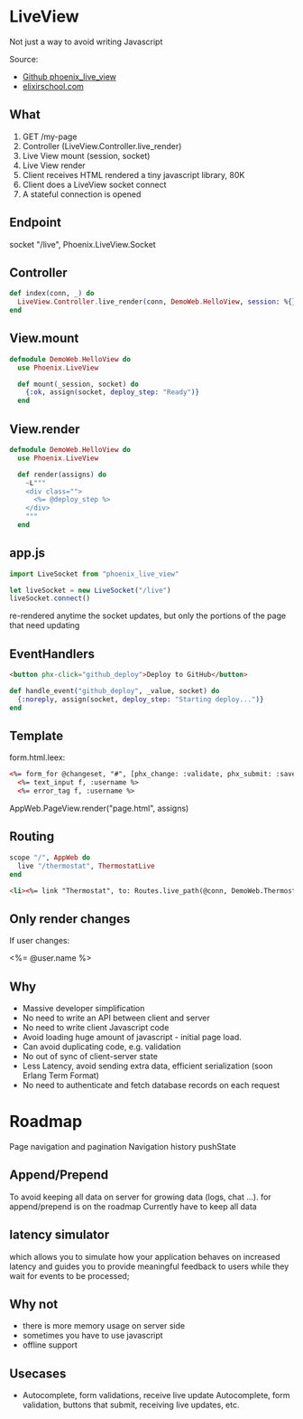 # LiveView

Not just a way to avoid writing Javascript

Source:
* [Github phoenix_live_view](https://github.com/phoenixframework/phoenix_live_view/blob/master/lib/phoenix_live_view.ex)
* [elixirschool.com](https://elixirschool.com/blog/phoenix-live-view/)


## What

1. GET /my-page
2. Controller (LiveView.Controller.live_render)
3. Live View mount (session, socket)
4. Live View render
5. Client receives  HTML rendered a tiny javascript library, 80K 
6. Client does a LiveView socket connect
7. A stateful connection is opened


## Endpoint

socket "/live", Phoenix.LiveView.Socket


## Controller

```elixir
def index(conn, _) do
  LiveView.Controller.live_render(conn, DemoWeb.HelloView, session: %{})
end
```


## View.mount

```elixir
defmodule DemoWeb.HelloView do
  use Phoenix.LiveView

  def mount(_session, socket) do
    {:ok, assign(socket, deploy_step: "Ready")}
  end
```


## View.render

```elixir
defmodule DemoWeb.HelloView do
  use Phoenix.LiveView

  def render(assigns) do
    ~L"""
    <div class="">
      <%= @deploy_step %>
    </div>
    """
  end
```


## app.js

```js
import LiveSocket from "phoenix_live_view"

let liveSocket = new LiveSocket("/live")
liveSocket.connect()
```

re-rendered anytime the socket updates, but
only the portions of the page that need updating


## EventHandlers

```html
<button phx-click="github_deploy">Deploy to GitHub</button>
```  

```elixir
def handle_event("github_deploy", _value, socket) do
  {:noreply, assign(socket, deploy_step: "Starting deploy...")}
end
```


## Template

form.html.leex:
```html
<%= form_for @changeset, "#", [phx_change: :validate, phx_submit: :save], fn f -> %>
  <%= text_input f, :username %>
  <%= error_tag f, :username %>
```

AppWeb.PageView.render("page.html", assigns)


## Routing

```elixir
scope "/", AppWeb do
  live "/thermostat", ThermostatLive
end
```

```html
<li><%= link "Thermostat", to: Routes.live_path(@conn, DemoWeb.ThermostatLive) %></li>
```


## Only render changes

If user changes:

<div id="user_<%= @user.id %>">
  <%= @user.name %>
</div>


## Why

- Massive developer simplification
- No need to write an API between client and server
- No need to write client Javascript code
- Avoid loading huge amount of javascript - initial page load.
- Can avoid duplicating code, e.g. validation
- No out of sync of client-server state
- Less Latency, avoid sending extra data, efficient serialization (soon Erlang Term Format)
- No need to authenticate and fetch database records on each request


# Roadmap

Page navigation and pagination Navigation history pushState


## Append/Prepend

To avoid keeping all data on server for growing data (logs, chat ...). for append/prepend is on the roadmap Currently have to keep all data


## latency simulator

which allows you to simulate how your application behaves on increased latency and guides you to provide meaningful feedback to users while they wait for events to be processed;


## Why not

- there is more memory usage on server side
- sometimes you have to use javascript
- offline support


## Usecases

- Autocomplete, form validations, receive live update Autocomplete, form validation, buttons that submit, receiving live updates, etc. 
